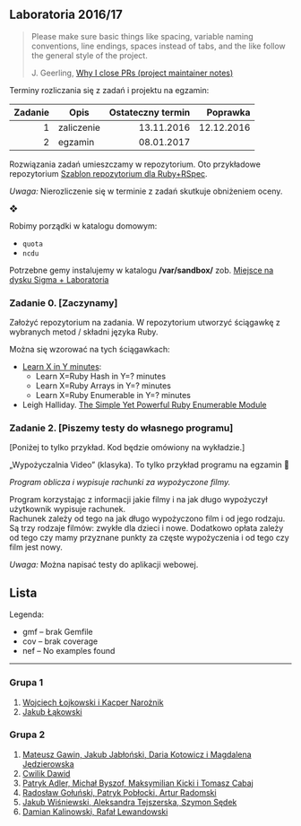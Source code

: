 ## Laboratoria  2016/17

> Please make sure basic things like spacing, variable naming conventions, line endings, spaces instead of tabs, and the like follow the general style of the project. 
>
> J. Geerling, [Why I close PRs (project maintainer notes)](http://www.jeffgeerling.com/blog/2016/why-i-close-prs-oss-project-maintainer-notes)

Terminy rozliczania się z zadań i projektu na egzamin:

| Zadanie | Opis       | Ostateczny termin | Poprawka   |
|--------:|----------- |------------------:| ----------:|
| 1       | zaliczenie | 13.11.2016        | 12.12.2016 |
| 2       | egzamin    | 08.01.2017        |            |

Rozwiązania zadań umieszczamy w repozytorium. Oto przykładowe repozytorium
[Szablon repozytorium dla Ruby+RSpec](https://github.com/egzamin/solutions-tar).

*Uwaga:*  Nierozliczenie się w terminie z zadań skutkuje obniżeniem oceny.

❖

Robimy porządki w katalogu domowym:

* `quota`
* `ncdu`

Potrzebne gemy instalujemy w katalogu **/var/sandbox/**  zob.
[Miejsce na dysku Sigma + Laboratoria](https://inf.ug.edu.pl/aktualizacje-serwera-sigma)

<!--
Może się przydać:

* [transfer.sh](https://transfer.sh/) –
  share your files

```sh
transfer() {
  curl --upload-file $1 https://transfer.sh/$(basename $1);
}
alias transfer=transfer
```
-->

### Zadanie 0. [Zaczynamy]

Założyć repozytorium na zadania. W repozytorium utworzyć ściągawkę
z wybranych metod / składni języka Ruby.

Można się wzorować na tych ściągawkach:

* [Learn X in Y minutes](http://learnxinyminutes.com/docs/ruby/):
  * Learn X=Ruby Hash in Y=? minutes
  * Learn X=Ruby Arrays in Y=? minutes
  * Learn X=Ruby Enumerable in Y=? minutes
* Leigh Halliday.
  [The Simple Yet Powerful Ruby Enumerable Module](https://blog.codeship.com/the-enumerable-module/)


<!--
### Zadanie 1. [Piszemy testy do własnego kodu]

Wiele ciekawych zadań programistycznych można znaleźć w [Google Interview University](https://github.com/jwasham/google-interview-university)  zwłaszcza w sekcji z [Data Structures](https://github.com/jwasham/google-interview-university#data-structures).

Jak pisać i dodawać testy można podejrzeć tutaj:
[03-rspec](labs/03-rspec/)  [04-write_tests](labs/04-write_tests/).
-->

<!--
### 3. Doubles  mocks & stubs

> Integration tests tell **what**’s not working. But they are of no use in<br>
> **guessing where** the problem could be.<br>
> Unit tests are the sole tests that tell you **where** exactly the bug<br>
> is. To draw this information  they must run the method in a mocked<br>
> environment  where all other dependencies are supposed to correctly work.<br>
> <br>
> [What is the difference between integration and unit tests?](http://stackoverflow.com/questions/10752/what-is-the-difference-between-integration-and-unit-tests)

Testy piszemy do swojego kodu  jeśli ma to sens  lub do tego kodu
[06-integration_tests](https://github.com/egzamin/tar/tree/master/labs/06-integration_tests).
W testach jednostkowych użyć doubles/mocków/stubów.
-->

### Zadanie 2. [Piszemy testy do własnego programu]

[Poniżej to tylko przykład. Kod będzie omówiony na wykładzie.]

„Wypożyczalnia Video” (klasyka). To tylko przykład programu na egzamin :sparkling_heart:

*Program oblicza i wypisuje rachunki za wypożyczone filmy.*

Program korzystając z informacji jakie filmy i na jak długo
wypożyczył użytkownik wypisuje rachunek.<br>
Rachunek zależy od tego na jak długo wypożyczono film
i od jego rodzaju. Są trzy rodzaje filmów: zwykłe  dla dzieci
i nowe. Dodatkowo  opłata zależy od tego czy mamy przyznane
punkty za częste wypożyczenia i od tego czy film jest nowy.

*Uwaga:*  Można napisać testy do aplikacji webowej.


## Lista

Legenda:

* gmf – brak Gemfile
* cov – brak coverage
* nef – No examples found

----

### Grupa 1

1. [Wojciech Łojkowski i Kacper Narożnik](https://github.com/knaroznik/Ruby_GameOfLife)
2. [Jakub Łąkowski](https://github.com/kubalakowski/projekt_ruby)


### Grupa 2

1. [Mateusz Gawin, Jakub Jabłoński, Daria Kotowicz i Magdalena Jędzierowska](https://github.com/matgawin/ruby-projekt2)
1. [Cwilik Dawid](https://github.com/jodanpotasu/RubyZajecia2)
1. [Patryk Adler, Michał Byszof, Maksymilian Kicki i Tomasz Cabaj](https://github.com/tcabaj/Ruby_2)
1. [Radosław Gołuński, Patryk Pobłocki, Artur Radomski](https://github.com/ppoblocki/tar-egzamin)
5. [Jakub Wiśniewski, Aleksandra Tejszerska, Szymon Sędek](https://github.com/jawisniewski/rubyzespolowy)
6. [Damian Kalinowski, Rafał Lewandowski](https://github.com/lafreak/ruby-proj2)
